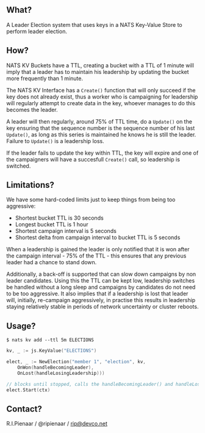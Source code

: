 ## What?

A Leader Election system that uses keys in a NATS Key-Value Store to perform leader election.

## How?

NATS KV Buckets have a TTL, creating a bucket with a TTL of 1 minute will imply that a leader has to maintain his
leadership by updating the bucket more frequently than 1 minute.

The NATS KV Interface has a `Create()` function that will only succeed if the key does not already exist, thus a 
worker who is campaigning for leadership will regularly attempt to create data in the key, whoever manages to do
this becomes the leader.

A leader will then regularly, around 75% of TTL time, do a `Update()` on the key ensuring that the sequence number
is the sequence number of his last `Update()`, as long as this series is maintained he knows he is still the leader.
Failure to `Update()` is a leadership loss.

If the leader fails to update the key within TTL, the key will expire and one of the campaigners will have a succesfull
`Create()` call, so leadership is switched.

## Limitations?

We have some hard-coded limits just to keep things from being too aggressive:

 * Shortest bucket TTL is 30 seconds
 * Longest bucket TTL is 1 hour
 * Shortest campaign interval is 5 seconds
 * Shortest delta from campaign interval to bucket TTL is 5 seconds

When a leadership is gained the leader is only notified that it is won after the campaign interval - 75% of the TTL - 
this ensures that any previous leader had a chance to stand down.

Additionally, a back-off is supported that can slow down campaigns by non leader candidates. Using this the TTL can be
kept low, leadership switches be handled without a long sleep and campaigns by candidates do not need to be too aggressive.
It also implies that if a leadership is lost that leader will, initially, re-campaign aggressively, in practise this results
in leadership staying relatively stable in periods of network uncertainty or cluster reboots.

## Usage?

```nohighlight
$ nats kv add --ttl 5m ELECTIONS 
```

```go
kv, _ := js.KeyValue("ELECTIONS")

elect, _ := NewElection("member 1", "election", kv,
	OnWon(handleBecomingLeader),
	OnLost(handleLosingLeadership)))

// blocks until stopped, calls the handleBecomingLeader() and handleLosingLeadership() functions on change
elect.Start(ctx)
```

## Contact?

R.I.Pienaar / @ripienaar / rip@devco.net
